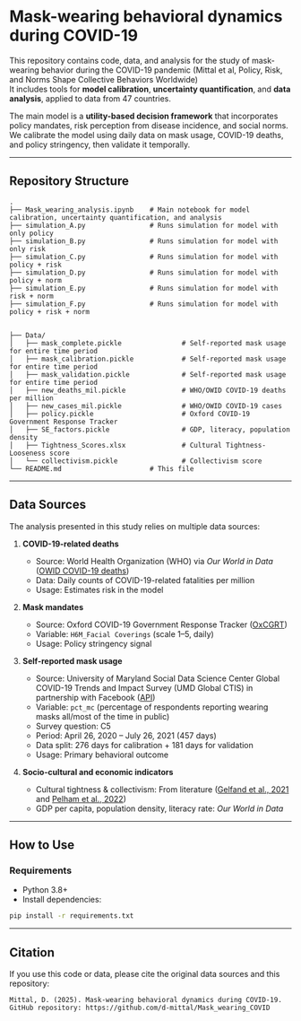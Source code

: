 # Mask-wearing behavioral dynamics during COVID-19

This repository contains code, data, and analysis for the study of mask-wearing behavior during the COVID-19 pandemic (Mittal et al, Policy, Risk, and Norms Shape Collective Behaviors Worldwide)   
It includes tools for **model calibration**, **uncertainty quantification**, and **data analysis**, applied to data from 47 countries.  

The main model is a **utility-based decision framework** that incorporates policy mandates, risk perception from disease incidence, and social norms.  
We calibrate the model using daily data on mask usage, COVID-19 deaths, and policy stringency, then validate it temporally.

---

## Repository Structure

```
.
├── Mask_wearing_analysis.ipynb    # Main notebook for model calibration, uncertainty quantification, and analysis
├── simulation_A.py                # Runs simulation for model with only policy
├── simulation_B.py                # Runs simulation for model with only risk
├── simulation_C.py                # Runs simulation for model with policy + risk
├── simulation_D.py                # Runs simulation for model with policy + norm
├── simulation_E.py                # Runs simulation for model with risk + norm
├── simulation_F.py                # Runs simulation for model with policy + risk + norm


├── Data/
│   ├── mask_complete.pickle               # Self-reported mask usage for entire time period
│   ├── mask_calibration.pickle            # Self-reported mask usage for entire time period
│   ├── mask_validation.pickle             # Self-reported mask usage for entire time period
│   ├── new_deaths_mil.pickle              # WHO/OWID COVID-19 deaths per million
│   ├── new_cases_mil.pickle               # WHO/OWID COVID-19 cases
│   ├── policy.pickle                      # Oxford COVID-19 Government Response Tracker
│   ├── SE_factors.pickle                  # GDP, literacy, population density
│   ├── Tightness_Scores.xlsx              # Cultural Tightness-Looseness score
│   └── collectivism.pickle                # Collectivism score
└── README.md                      # This file
```

---

## Data Sources

The analysis presented in this study relies on multiple data sources:

1. **COVID-19-related deaths**  
   - Source: World Health Organization (WHO) via *Our World in Data* ([OWID COVID-19 deaths](https://ourworldindata.org/covid-deaths))  
   - Data: Daily counts of COVID-19-related fatalities per million  
   - Usage: Estimates risk in the model

2. **Mask mandates**  
   - Source: Oxford COVID-19 Government Response Tracker ([OxCGRT](https://github.com/OxCGRT/covid-policy-tracker))  
   - Variable: `H6M_Facial Coverings` (scale 1–5, daily)  
   - Usage: Policy stringency signal

3. **Self-reported mask usage**  
   - Source: University of Maryland Social Data Science Center Global COVID-19 Trends and Impact Survey (UMD Global CTIS) in partnership with Facebook ([API](https://covidmap.umd.edu/api.html))  
   - Variable: `pct_mc` (percentage of respondents reporting wearing masks all/most of the time in public)  
   - Survey question: C5  
   - Period: April 26, 2020 – July 26, 2021 (457 days)  
   - Data split: 276 days for calibration + 181 days for validation  
   - Usage: Primary behavioral outcome

4. **Socio-cultural and economic indicators**  
   - Cultural tightness & collectivism: From literature ([Gelfand et al., 2021](https://doi.org/10.1016/S2542-5196(20)30301-6) and [Pelham et al., 2022](https://doi.org/10.1016/j.cresp.2021.100030))  
   - GDP per capita, population density, literacy rate: *Our World in Data*

---

## How to Use

### Requirements
- Python 3.8+
- Install dependencies:
```bash
pip install -r requirements.txt
```


---

## Citation
If you use this code or data, please cite the original data sources and this repository:
```
Mittal, D. (2025). Mask-wearing behavioral dynamics during COVID-19. GitHub repository: https://github.com/d-mittal/Mask_wearing_COVID
```

